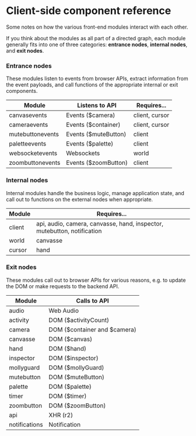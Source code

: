 Client-side component reference
===============================

Some notes on how the various front-end modules interact with each other.

If you think about the modules as all part of a directed graph, each
module generally fits into one of three categories: **entrance nodes**, 
**internal nodes**, and **exit nodes**.


### Entrance nodes

These modules listen to events from browser APIs, extract information from
the event payloads, and call functions of the appropriate internal or exit
components.

Module           | Listens to API       | Requires...
-----------------|----------------------|----------------------------------
canvasevents     | Events ($camera)     | client, cursor
cameraevents     | Events ($container)  | client, cursor
mutebuttonevents | Events ($muteButton) | client
paletteevents    | Events ($palette)    | client
websocketevents  | Websockets           | world
zoombuttonevents | Events ($zoomButton) | client


### Internal nodes

Internal modules handle the business logic, manage application state, and call
out to functions on the external nodes when appropriate.

Module           | Requires...
-----------------|---------------------------------------------------------
client           | api, audio, camera, canvasse, hand, inspector, mutebutton, notification
world            | canvasse
cursor           | hand


### Exit nodes

These modules call out to browser APIs for various reasons, e.g. to
update the DOM or make requests to the backend API.

Module           | Calls to API
-----------------|---------------------------------------------------------
audio            | Web Audio
activity         | DOM ($activityCount)
camera           | DOM ($container and $camera)
canvasse         | DOM ($canvas)
hand             | DOM ($hand)
inspector        | DOM ($inspector)
mollyguard       | DOM ($mollyGuard)
mutebutton       | DOM ($muteButton)
palette          | DOM ($palette)
timer            | DOM ($timer)
zoombutton       | DOM ($zoomButton)
api              | XHR (r2)
notifications    | Notification
